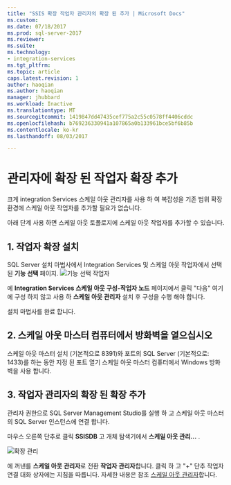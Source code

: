 ```yaml
---
title: "SSIS 확장 작업자 관리자의 확장 된 추가 | Microsoft Docs"
ms.custom: 
ms.date: 07/18/2017
ms.prod: sql-server-2017
ms.reviewer: 
ms.suite: 
ms.technology:
- integration-services
ms.tgt_pltfrm: 
ms.topic: article
caps.latest.revision: 1
author: haoqian
ms.author: haoqian
manager: jhubbard
ms.workload: Inactive
ms.translationtype: MT
ms.sourcegitcommit: 1419847dd47435cef775a2c55c0578ff4406cddc
ms.openlocfilehash: b769236330941a107865a0b133961bce5bf6b85b
ms.contentlocale: ko-kr
ms.lasthandoff: 08/03/2017

---
```

# <a name="add-a-scale-out-worker-with-scale-out-manager"></a>관리자에 확장 된 작업자 확장 추가

크게 integration Services 스케일 아웃 관리자를 사용 하 여 복잡성을 기존 범위 확장 환경에 스케일 아웃 작업자를 추가할 필요가 없습니다. 

아래 단계 사용 하면 스케일 아웃 토폴로지에 스케일 아웃 작업자를 추가할 수 있습니다.

## <a name="1-install-scale-out-worker"></a>1. 작업자 확장 설치
SQL Server 설치 마법사에서 Integration Services 및 스케일 아웃 작업자에서 선택 된 **기능 선택** 페이지. 
![기능 선택 작업자](media/feature-select-worker.PNG)

에 **Integration Services 스케일 아웃 구성-작업자 노드** 페이지에서 클릭 "다음" 여기에 구성 하지 않고 사용 하 **스케일 아웃 관리자** 설치 후 구성을 수행 해야 합니다.

설치 마법사를 완료 합니다.

## <a name="2-open-firewall-on-scale-out-master-computer"></a>2. 스케일 아웃 마스터 컴퓨터에서 방화벽을 열으십시오
스케일 아웃 마스터 설치 (기본적으로 8391)와 포트의 SQL Server (기본적으로: 1433)를 하는 동안 지정 된 포트 열기 스케일 아웃 마스터 컴퓨터에서 Windows 방화벽을 사용 합니다.

## <a name="3-add-scale-out-worker-with-scale-out-manager"></a>3. 작업자 관리자의 확장 된 확장 추가
관리자 권한으로 SQL Server Management Studio를 실행 하 고 스케일 아웃 마스터의 SQL Server 인스턴스에 연결 합니다.

마우스 오른쪽 단추로 클릭 **SSISDB** 고 개체 탐색기에서 **스케일 아웃 관리...** . 

![확장 관리](media/manage-scale-out.PNG)

에 꺼낸를 **스케일 아웃 관리자**로 전환 **작업자 관리자**합니다. 클릭 하 고 "+" 단추 작업자 연결 대화 상자에는 지침을 따릅니다. 자세한 내용은 참조 [스케일 아웃 관리자](integration-services-ssis-scale-out-manager.md)합니다.

